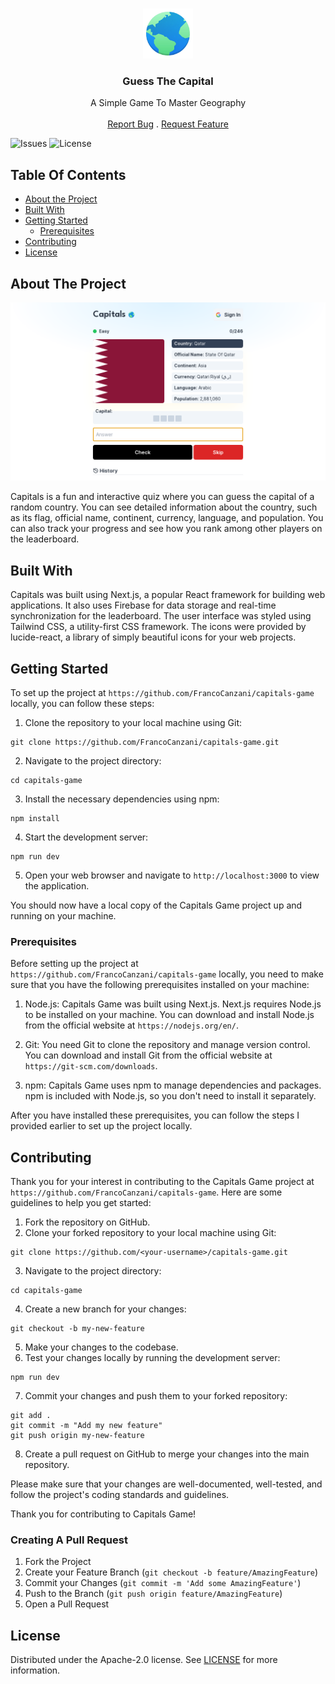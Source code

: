 <br/>
<p align="center">
  <a href="https://github.com/FrancoCanzani/capitals-game">
    <img src="public/world-icon.png" alt="Logo" width="80" height="80">
  </a>

  <h3 align="center">Guess The Capital</h3>

  <p align="center">
    A Simple Game To Master Geography
    <br/>
    <br/>
    <a href="https://github.com/FrancoCanzani/capitals-game/issues">Report Bug</a>
    .
    <a href="https://github.com/FrancoCanzani/capitals-game/issues">Request Feature</a>
  </p>
</p>

![Issues](https://img.shields.io/github/issues/FrancoCanzani/capitals-game) ![License](https://img.shields.io/github/license/FrancoCanzani/capitals-game)

## Table Of Contents

- [About the Project](#about-the-project)
- [Built With](#built-with)
- [Getting Started](#getting-started)
  - [Prerequisites](#prerequisites)
- [Contributing](#contributing)
- [License](#license)

## About The Project

![Screen Shot](public/screenshot.png)

Capitals is a fun and interactive quiz where you can guess the capital of a random country. You can see detailed information about the country, such as its flag, official name, continent, currency, language, and population. You can also track your progress and see how you rank among other players on the leaderboard.

## Built With

Capitals was built using Next.js, a popular React framework for building web applications. It also uses Firebase for data storage and real-time synchronization for the leaderboard. The user interface was styled using Tailwind CSS, a utility-first CSS framework. The icons were provided by lucide-react, a library of simply beautiful icons for your web projects.

## Getting Started

To set up the project at `https://github.com/FrancoCanzani/capitals-game` locally, you can follow these steps:

1. Clone the repository to your local machine using Git:

```
git clone https://github.com/FrancoCanzani/capitals-game.git
```

2. Navigate to the project directory:

```
cd capitals-game
```

3. Install the necessary dependencies using npm:

```
npm install
```

4. Start the development server:

```
npm run dev
```

5. Open your web browser and navigate to `http://localhost:3000` to view the application.

You should now have a local copy of the Capitals Game project up and running on your machine.

### Prerequisites

Before setting up the project at `https://github.com/FrancoCanzani/capitals-game` locally, you need to make sure that you have the following prerequisites installed on your machine:

1. Node.js: Capitals Game was built using Next.js. Next.js requires Node.js to be installed on your machine. You can download and install Node.js from the official website at `https://nodejs.org/en/`.

2. Git: You need Git to clone the repository and manage version control. You can download and install Git from the official website at `https://git-scm.com/downloads`.

3. npm: Capitals Game uses npm to manage dependencies and packages. npm is included with Node.js, so you don't need to install it separately.

After you have installed these prerequisites, you can follow the steps I provided earlier to set up the project locally.

## Contributing

Thank you for your interest in contributing to the Capitals Game project at `https://github.com/FrancoCanzani/capitals-game`. Here are some guidelines to help you get started:

1. Fork the repository on GitHub.
2. Clone your forked repository to your local machine using Git:

```
git clone https://github.com/<your-username>/capitals-game.git
```

3. Navigate to the project directory:

```
cd capitals-game
```

4. Create a new branch for your changes:

```
git checkout -b my-new-feature
```

5. Make your changes to the codebase.
6. Test your changes locally by running the development server:

```
npm run dev
```

7. Commit your changes and push them to your forked repository:

```
git add .
git commit -m "Add my new feature"
git push origin my-new-feature
```

8. Create a pull request on GitHub to merge your changes into the main repository.

Please make sure that your changes are well-documented, well-tested, and follow the project's coding standards and guidelines.

Thank you for contributing to Capitals Game!

### Creating A Pull Request

1. Fork the Project
2. Create your Feature Branch (`git checkout -b feature/AmazingFeature`)
3. Commit your Changes (`git commit -m 'Add some AmazingFeature'`)
4. Push to the Branch (`git push origin feature/AmazingFeature`)
5. Open a Pull Request

## License

Distributed under the Apache-2.0 license. See [LICENSE](https://github.com/FrancoCanzani/capitals-game/blob/master/LICENSE) for more information.
